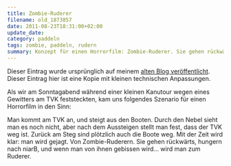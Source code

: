 ```yaml
---
title: Zombie-Ruderer
filename: old_1873857
date: 2011-08-23T18:31:00+02:00
update_date:
category: paddeln
tags: zombie, paddeln, rudern
summary: Konzept für einen Horrorfilm: Zombie-Ruderer. Sie gehen rückwärts und hungern nach niarB.
---
```

Dieser Eintrag wurde ursprünglich auf meinem [alten Blog veröffentlicht](https://stu.blogger.de/stories/1873857/). Dieser Eintrag hier ist eine Kopie mit kleinen technischen Anpassungen.

Als wir am Sonntagabend während einer kleinen Kanutour wegen eines Gewitters am TVK feststeckten, kam uns folgendes Szenario für einen Horrorfilm in den Sinn:

Man kommt am TVK an, und steigt aus den Booten. Durch den Nebel sieht man es noch nicht, aber nach dem Aussteigen stellt man fest, dass der TVK weg ist. Zurück am Steg sind plötzlich auch die Boote weg. Mit der Zeit wird klar: man wird gejagt. Von Zombie-Ruderern. Sie gehen rückwärts, hungern nach niarB, und wenn man von ihnen gebissen wird… wird man zum Ruderer.
